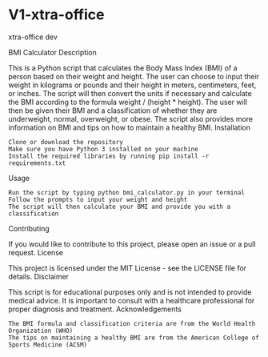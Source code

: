 # V1-xtra-office
xtra-office dev

BMI Calculator
Description

This is a Python script that calculates the Body Mass Index (BMI) of a person based on their weight and height. The user can choose to input their weight in kilograms or pounds and their height in meters, centimeters, feet, or inches. The script will then convert the units if necessary and calculate the BMI according to the formula weight / (height * height). The user will then be given their BMI and a classification of whether they are underweight, normal, overweight, or obese. The script also provides more information on BMI and tips on how to maintain a healthy BMI.
Installation

    Clone or download the repository
    Make sure you have Python 3 installed on your machine
    Install the required libraries by running pip install -r requirements.txt

Usage

    Run the script by typing python bmi_calculator.py in your terminal
    Follow the prompts to input your weight and height
    The script will then calculate your BMI and provide you with a classification

Contributing

If you would like to contribute to this project, please open an issue or a pull request.
License

This project is licensed under the MIT License - see the LICENSE file for details.
Disclaimer

This script is for educational purposes only and is not intended to provide medical advice. It is important to consult with a healthcare professional for proper diagnosis and treatment.
Acknowledgements

    The BMI formula and classification criteria are from the World Health Organization (WHO)
    The tips on maintaining a healthy BMI are from the American College of Sports Medicine (ACSM)
